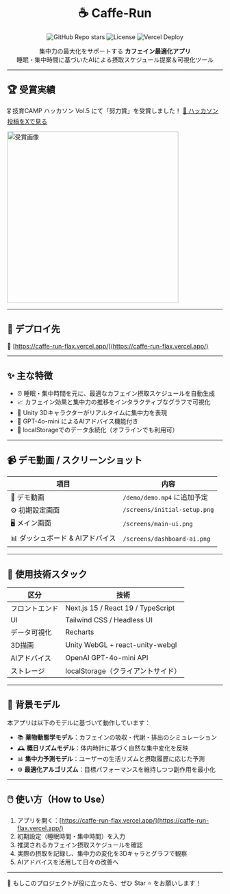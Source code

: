 <h1 align="center">☕ Caffe-Run</h1>
<p align="center">
  <img alt="GitHub Repo stars" src="https://img.shields.io/github/stars/YutoShimmyo/Caffe-Run?style=social" />
  <img alt="License" src="https://img.shields.io/badge/license-MIT-blue.svg" />
  <img alt="Vercel Deploy" src="https://img.shields.io/badge/Live-Demo-brightgreen?logo=vercel" />
</p>

<p align="center">
  集中力の最大化をサポートする <b>カフェイン最適化アプリ</b><br />
  睡眠・集中時間に基づいたAIによる摂取スケジュール提案＆可視化ツール
</p>

---

## 🏆 受賞実績

🎖 技育CAMP ハッカソン Vol.5 にて「努力賞」を受賞しました！
[📸 ハッカソン投稿をXで見る](https://x.com/geek_pjt/status/1936716140849590644)

<img width="400" src="https://github.com/user-attachments/assets/2fe28879-0509-4f8e-a880-71c44e160c74" alt="受賞画像" />

---

## 🚀 デプロイ先

🔗 [https://caffe-run-flax.vercel.app/](https://caffe-run-flax.vercel.app/)

---

## ✨ 主な特徴

* ⏰ 睡眠・集中時間を元に、最適なカフェイン摂取スケジュールを自動生成
* 📈 カフェイン効果と集中力の推移をインタラクティブなグラフで可視化
* 🧍 Unity 3Dキャラクターがリアルタイムに集中力を表現
* 🧠 GPT-4o-mini によるAIアドバイス機能付き
* 💾 localStorageでのデータ永続化（オフラインでも利用可）

---

## 📹 デモ動画 / スクリーンショット

| 項目                   | 内容                           |
| -------------------- | ---------------------------- |
| 🎥 デモ動画              | `/demo/demo.mp4` に追加予定       |
| ⚙️ 初期設定画面            | `/screens/initial-setup.png` |
| 🖥️ メイン画面            | `/screens/main-ui.png`       |
| 📊 ダッシュボード & AIアドバイス | `/screens/dashboard-ai.png`  |

---

## 🧠 使用技術スタック

| 区分      | 技術                                 |
| ------- | ---------------------------------- |
| フロントエンド | Next.js 15 / React 19 / TypeScript |
| UI      | Tailwind CSS / Headless UI         |
| データ可視化  | Recharts                           |
| 3D描画    | Unity WebGL + react-unity-webgl    |
| AIアドバイス | OpenAI GPT-4o-mini API             |
| ストレージ   | localStorage（クライアントサイド）            |

---

## 🧪 背景モデル

本アプリは以下のモデルに基づいて動作しています：

* 📚 **薬物動態学モデル**：カフェインの吸収・代謝・排出のシミュレーション
* 🕰️ **概日リズムモデル**：体内時計に基づく自然な集中変化を反映
* 📊 **集中力予測モデル**：ユーザーの生活リズムと摂取履歴に応じた予測
* ⚙️ **最適化アルゴリズム**：目標パフォーマンスを維持しつつ副作用を最小化

---

## 🖱️ 使い方（How to Use）

1. アプリを開く：[https://caffe-run-flax.vercel.app/](https://caffe-run-flax.vercel.app/)
2. 初期設定（睡眠時間・集中時間）を入力
3. 推奨されるカフェイン摂取スケジュールを確認
4. 実際の摂取を記録し、集中力の変化を3Dキャラとグラフで観察
5. AIアドバイスを活用して日々の改善へ

---

💬 もしこのプロジェクトが役に立ったら、ぜひ Star ⭐️ をお願いします！
